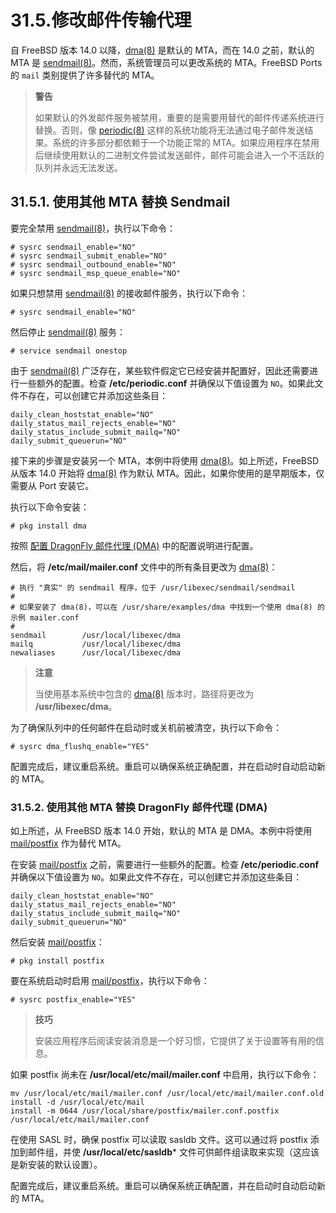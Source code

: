 # 31.5.修改邮件传输代理

自 FreeBSD 版本 14.0 以降，[dma(8)](https://man.freebsd.org/cgi/man.cgi?query=dma&sektion=8&format=html) 是默认的 MTA，而在 14.0 之前，默认的 MTA 是 [sendmail(8)](https://man.freebsd.org/cgi/man.cgi?query=sendmail&sektion=8&format=html)。然而，系统管理员可以更改系统的 MTA。FreeBSD Ports  的 `mail` 类别提供了许多替代的 MTA。

>**警告**
>
>如果默认的外发邮件服务被禁用，重要的是需要用替代的邮件传递系统进行替换。否则，像 [periodic(8)](https://man.freebsd.org/cgi/man.cgi?query=periodic&sektion=8&format=html) 这样的系统功能将无法通过电子邮件发送结果。系统的许多部分都依赖于一个功能正常的 MTA。如果应用程序在禁用后继续使用默认的二进制文件尝试发送邮件，邮件可能会进入一个不活跃的队列并永远无法发送。

## 31.5.1. 使用其他 MTA 替换 Sendmail

要完全禁用 [sendmail(8)](https://man.freebsd.org/cgi/man.cgi?query=sendmail&sektion=8&format=html)，执行以下命令：

```
# sysrc sendmail_enable="NO"
# sysrc sendmail_submit_enable="NO"
# sysrc sendmail_outbound_enable="NO"
# sysrc sendmail_msp_queue_enable="NO"
```

如果只想禁用 [sendmail(8)](https://man.freebsd.org/cgi/man.cgi?query=sendmail&sektion=8&format=html) 的接收邮件服务，执行以下命令：

```
# sysrc sendmail_enable="NO"
```

然后停止 [sendmail(8)](https://man.freebsd.org/cgi/man.cgi?query=sendmail&sektion=8&format=html) 服务：

```
# service sendmail onestop
```

由于 [sendmail(8)](https://man.freebsd.org/cgi/man.cgi?query=sendmail&sektion=8&format=html) 广泛存在，某些软件假定它已经安装并配置好，因此还需要进行一些额外的配置。检查 **/etc/periodic.conf** 并确保以下值设置为 `NO`。如果此文件不存在，可以创建它并添加这些条目：

```
daily_clean_hoststat_enable="NO"
daily_status_mail_rejects_enable="NO"
daily_status_include_submit_mailq="NO"
daily_submit_queuerun="NO"
```

接下来的步骤是安装另一个 MTA，本例中将使用 [dma(8)](https://man.freebsd.org/cgi/man.cgi?query=dma&sektion=8&format=html)。如上所述，FreeBSD 从版本 14.0 开始将 [dma(8)](https://man.freebsd.org/cgi/man.cgi?query=dma&sektion=8&format=html) 作为默认 MTA。因此，如果你使用的是早期版本，仅需要从 Port 安装它。

执行以下命令安装：

```
# pkg install dma
```

按照 [配置 DragonFly 邮件代理 (DMA)](https://docs.freebsd.org/en/books/handbook/mail/#configuring-dragonfly-mail-agent) 中的配置说明进行配置。

然后，将 **/etc/mail/mailer.conf** 文件中的所有条目更改为 [dma(8)](https://man.freebsd.org/cgi/man.cgi?query=dma&sektion=8&format=html)：

```
# 执行 "真实" 的 sendmail 程序，位于 /usr/libexec/sendmail/sendmail
#
# 如果安装了 dma(8)，可以在 /usr/share/examples/dma 中找到一个使用 dma(8) 的示例 mailer.conf
#
sendmail        /usr/local/libexec/dma
mailq           /usr/local/libexec/dma
newaliases      /usr/local/libexec/dma
```

>**注意**
>
>当使用基本系统中包含的 [dma(8)](https://man.freebsd.org/cgi/man.cgi?query=dma&sektion=8&format=html) 版本时，路径将更改为 **/usr/libexec/dma**。 

为了确保队列中的任何邮件在启动时或关机前被清空，执行以下命令：

```
# sysrc dma_flushq_enable="YES"
```

配置完成后，建议重启系统。重启可以确保系统正确配置，并在启动时自动启动新的 MTA。

### 31.5.2. 使用其他 MTA 替换 DragonFly 邮件代理 (DMA)

如上所述，从 FreeBSD 版本 14.0 开始，默认的 MTA 是 DMA。本例中将使用 [mail/postfix](https://cgit.freebsd.org/ports/tree/mail/postfix/) 作为替代 MTA。

在安装 [mail/postfix](https://cgit.freebsd.org/ports/tree/mail/postfix/) 之前，需要进行一些额外的配置。检查 **/etc/periodic.conf** 并确保以下值设置为 `NO`。如果此文件不存在，可以创建它并添加这些条目：

```
daily_clean_hoststat_enable="NO"
daily_status_mail_rejects_enable="NO"
daily_status_include_submit_mailq="NO"
daily_submit_queuerun="NO"
```

然后安装 [mail/postfix](https://cgit.freebsd.org/ports/tree/mail/postfix/)：

```
# pkg install postfix
```

要在系统启动时启用 [mail/postfix](https://cgit.freebsd.org/ports/tree/mail/postfix/)，执行以下命令：

```
# sysrc postfix_enable="YES"
```

>**技巧**
>
>安装应用程序后阅读安装消息是一个好习惯，它提供了关于设置等有用的信息。

如果 postfix 尚未在 **/usr/local/etc/mail/mailer.conf** 中启用，执行以下命令：

```
mv /usr/local/etc/mail/mailer.conf /usr/local/etc/mail/mailer.conf.old
install -d /usr/local/etc/mail
install -m 0644 /usr/local/share/postfix/mailer.conf.postfix /usr/local/etc/mail/mailer.conf
```

在使用 SASL 时，确保 postfix 可以读取 sasldb 文件。这可以通过将 postfix 添加到邮件组，并使 **/usr/local/etc/sasldb**\* 文件可供邮件组读取来实现（这应该是新安装的默认设置）。

配置完成后，建议重启系统。重启可以确保系统正确配置，并在启动时自动启动新的 MTA。
